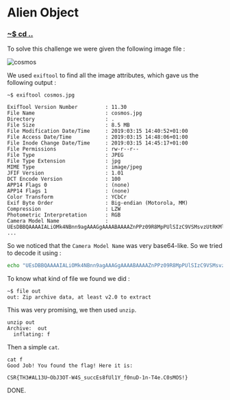 # Alien Object

### [~$ cd ..](../)

To solve this challenge we were given the following image file :

![cosmos](assets/cosmos.jpg)

We used `exiftool` to find all the image attributes, which gave us the following output :

```
~$ exiftool cosmos.jpg

ExifTool Version Number         : 11.30
File Name                       : cosmos.jpg
Directory                       : .
File Size                       : 8.5 MB
File Modification Date/Time     : 2019:03:15 14:40:52+01:00
File Access Date/Time           : 2019:03:15 14:48:06+01:00
File Inode Change Date/Time     : 2019:03:15 14:45:17+01:00
File Permissions                : rw-r--r--
File Type                       : JPEG
File Type Extension             : jpg
MIME Type                       : image/jpeg
JFIF Version                    : 1.01
DCT Encode Version              : 100
APP14 Flags 0                   : (none)
APP14 Flags 1                   : (none)
Color Transform                 : YCbCr
Exif Byte Order                 : Big-endian (Motorola, MM)
Compression                     : LZW
Photometric Interpretation      : RGB
Camera Model Name               : UEsDBBQAAAAIALiOMk4NBnn9agAAAGgAAAABAAAAZnPPz09R8MpPUlSIzC9VSMsvzUtRKMlIVUjLSUxXVPBILUpVyCxRyCy24uXi5XIODqoO8TBWdvQxNA6t80/yMvYP0Q03CY4vLk1Odi22SAvNMYyMTzPIK3XRNczTDTFJ1XM2KPb1D1asBQBQSwECHwAUAAAACAC4jjJODQZ5/WoAAABoAAAAAQAkAAAAAAAAACAAAAAAAAAAZgoAIAAAAAAAAQAYAG4+r2JOr9QBHHgxf02v1AEceDF/Ta/UAVBLBQYAAAAAAQABAFMAAACJAAAAAAA=
...
```

So we noticed that the `Camera Model Name` was very base64-like. So we tried to decode it using :

```bash
echo "UEsDBBQAAAAIALiOMk4NBnn9agAAAGgAAAABAAAAZnPPz09R8MpPUlSIzC9VSMsvzUtRKMlIVUjLSUxXVPBILUpVyCxRyCy24uXi5XIODqoO8TBWdvQxNA6t80/yMvYP0Q03CY4vLk1Odi22SAvNMYyMTzPIK3XRNczTDTFJ1XM2KPb1D1asBQBQSwECHwAUAAAACAC4jjJODQZ5/WoAAABoAAAAAQAkAAAAAAAAACAAAAAAAAAAZgoAIAAAAAAAAQAYAG4+r2JOr9QBHHgxf02v1AEceDF/Ta/UAVBLBQYAAAAAAQABAFMAAACJAAAAAAA=" | base64 -d > out
```

To know what kind of file we found we did :

```
~$ file out
out: Zip archive data, at least v2.0 to extract
```

This was very promising, we then used `unzip`.

```
unzip out
Archive:  out
  inflating: f
```

Then a simple `cat`.

```
cat f
Good Job! You found the flag! Here it is:

CSR{TH3#AL13U~ObJ3OT-W4S_succEs8fUl1Y_f0nuD-1n-T4e.C0sMOS!}
```

DONE.
